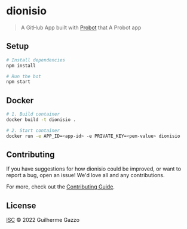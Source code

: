 # dionisio

> A GitHub App built with [Probot](https://github.com/probot/probot) that A Probot app

## Setup

```sh
# Install dependencies
npm install

# Run the bot
npm start
```

## Docker

```sh
# 1. Build container
docker build -t dionisio .

# 2. Start container
docker run -e APP_ID=<app-id> -e PRIVATE_KEY=<pem-value> dionisio
```

## Contributing

If you have suggestions for how dionisio could be improved, or want to report a bug, open an issue! We'd love all and any contributions.

For more, check out the [Contributing Guide](CONTRIBUTING.md).

## License

[ISC](LICENSE) © 2022 Guilherme Gazzo
